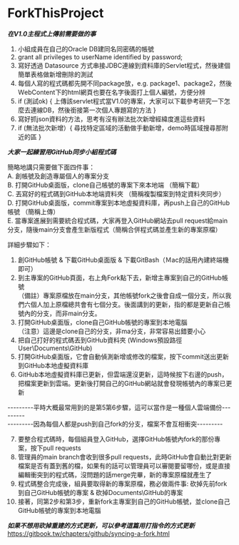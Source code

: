 # ForkThisProject

***在V1.0主程式上傳前需要做的事***  
  
1. 小組成員在自己的Oracle DB建同名同密碼的帳號  
2. grant all privileges to userName identified by password;  
3. 寫好透過 Datasource 方式串接JDBC連線到資料庫的Servlet程式，然後建個簡單表格做新增刪除的測試
4. 每個人寫的程式碼都先開不同package放，e.g. package1、package2，然後ＷebContent下的html網頁也要在名字後面打上個人編號，方便分辨
5. if (測試ok) { 上傳該servlet程式當V1.0的專案，大家可以下載參考研究一下怎麼去連線DB，然後銜接第一次個人專題寫的方法 }   
6. 寫好抓json資料的方法，思考有沒有辦法批次新增經緯度進這些資料  
7. if (無法批次新增）{ 尋找特定區域的活動做手動新增，demo時區域搜尋那附近的區 } 

***大家一起練習用GitHub同步小組程式碼***   
  
簡略地講只需要做下面四件事：    
A.  創帳號及創造專屬個人的專案分支  
B.  打開GitHub桌面版，clone自己帳號的專案下來本地端 （簡稱下載）  
C.  丟寫好的程式碼到GitHub本地端資料夾 （簡稱複製檔案到特定資料夾同步）  
D.  打開GitHub桌面版，commit專案到本地虛擬資料庫，再push上自己的GitHub帳號 （簡稱上傳）  
E.  當專案進展到需要統合程式碼，大家再登入GitHub網站去pull request給main分支，隨後main分支會產生新版程式（簡稱合併程式碼並產生新的專案原檔）  
  
詳細步驟如下：  
1. 創GitHub帳號 & 下載GitHub桌面版 & 下載GitBash（Ｍac的話用內建終端機即可） 
2. 到主專案的GitHub頁面，右上角Fork點下去，新增主專案到自己的GitHub帳號   
（備註）專案原檔放在main分支，其他帳號fork之後會自成一個分支，所以我們六個人加上原檔總共會有七個分支。後面講到的更新，指的都是更新自己帳號內的分支，而非main分支。
3. 打開GitHub桌面版，clone自己GitHub帳號的專案到本地電腦   
（注意）這邊是clone自己的分支，非ma分支，非常容易出錯要小心 
4. 把自己打好的程式碼丟到GitHub資料夾 (Windows預設路徑User\Documents\GitHub)  
5. 打開GitHub桌面版，它會自動偵測新增或修改的檔案，按下commit送出更新到GitHub本地虛擬資料庫  
6. GitHub本地虛擬資料庫已更新，但雲端還沒更新，這時候按下右邊的push，把檔案更新到雲端。更新後打開自己的GitHub網站就會發現帳號內的專案已更新  
  
---------平時大概最常用到的是第5第6步驟，這可以當作是一種個人雲端備份---------  
---------因為每個人都是push到自己fork的分支，檔案不會互相衝突---------  
  
7. 要整合程式碼時，每個組員登入GitHub，選擇GitHub帳號內fork的那份專案，按下pull requests  
8. 管理員的main branch會收到很多pull requests，此時GitHub會自動比對更新檔案是否有蓋到舊的檔，如果有的話可以管理員可以審閱要留哪份，或是直接編輯衝突到的程式碼，沒問題的話merge完畢，新的專案原檔就產生了  
9. 程式碼整合完成後，組員要取得新的專案原檔，務必做兩件事: 砍掉先前fork到自己GitHub帳號的專案 & 砍掉Documents\GitHub的專案  
10. 接著，同第2步和第3步，重新fork主專案到自己的GitHub帳號，並clone自己GitHub帳號的專案到本地電腦
  
***如果不想用砍掉重建的方式更新，可以參考這篇用打指令的方式更新***   
https://gitbook.tw/chapters/github/syncing-a-fork.html
